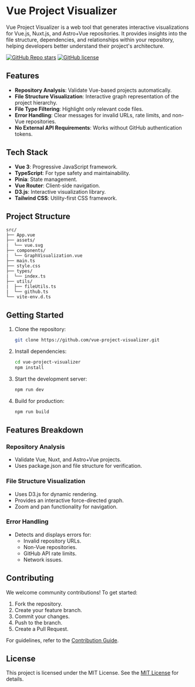 # Vue Project Visualizer

Vue Project Visualizer is a web tool that generates interactive visualizations for Vue.js, Nuxt.js, and Astro+Vue repositories. It provides insights into the file structure, dependencies, and relationships within your repository, helping developers better understand their project's architecture.

[![GitHub Repo stars](https://img.shields.io/github/stars/vuejsco/vue-project-visualizer?style=for-the-badge&logo=github)](https://github.com/vuejsco/vue-project-visualizer)
[![GitHub license](https://img.shields.io/github/license/vuejsco/vue-project-visualizer?style=for-the-badge&logo=github)](https://github.com/vuejsco/vue-project-visualizer/blob/main/LICENSE)

## Features

- **Repository Analysis**: Validate Vue-based projects automatically.
- **File Structure Visualization**: Interactive graph representation of the project hierarchy.
- **File Type Filtering**: Highlight only relevant code files.
- **Error Handling**: Clear messages for invalid URLs, rate limits, and non-Vue repositories.
- **No External API Requirements**: Works without GitHub authentication tokens.

## Tech Stack

- **Vue 3**: Progressive JavaScript framework.
- **TypeScript**: For type safety and maintainability.
- **Pinia**: State management.
- **Vue Router**: Client-side navigation.
- **D3.js**: Interactive visualization library.
- **Tailwind CSS**: Utility-first CSS framework.

## Project Structure

```textplain
src/
├── App.vue
├── assets/
|  └── vue.svg
├── components/
|  └── GraphVisualization.vue
├── main.ts
├── style.css
├── types/
|  └── index.ts
├── utils/
|  ├── fileUtils.ts
|  └── github.ts
└── vite-env.d.ts
```

## Getting Started

1. Clone the repository:

   ```bash
   git clone https://github.com/vue-project-visualizer.git
   ```

2. Install dependencies:

   ```bash
   cd vue-project-visualizer
   npm install
   ```

3. Start the development server:

   ```bash
   npm run dev
   ```

4. Build for production:

   ```bash
   npm run build
   ```

## Features Breakdown

### Repository Analysis

- Validate Vue, Nuxt, and Astro+Vue projects.
- Uses package.json and file structure for verification.

### File Structure Visualization

- Uses D3.js for dynamic rendering.
- Provides an interactive force-directed graph.
- Zoom and pan functionality for navigation.

### Error Handling

- Detects and displays errors for:
  - Invalid repository URLs.
  - Non-Vue repositories.
  - GitHub API rate limits.
  - Network issues.

## Contributing

We welcome community contributions! To get started:

1. Fork the repository.
2. Create your feature branch.
3. Commit your changes.
4. Push to the branch.
5. Create a Pull Request.

For guidelines, refer to the [Contribution Guide](./CONTRIBUTING.md).

## License

This project is licensed under the MIT License. See the [MIT License](https://opensource.org/licenses/MIT) for details.
